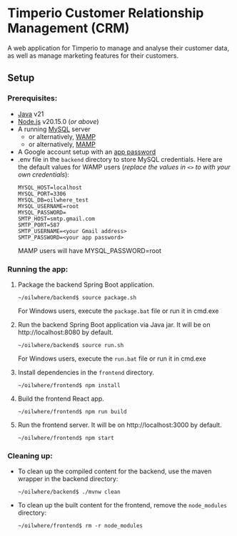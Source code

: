 # Timperio Customer Relationship Management (CRM)
A web application for Timperio to manage and analyse their customer data, as well as manage marketing features for their customers.

## Setup
### Prerequisites:
- [Java](https://www.oracle.com/java/technologies/javase/jdk21-archive-downloads.html) v21
- [Node.js](https://nodejs.org/en/) v20.15.0 (_or above_)
- A running [MySQL](https://dev.mysql.com/doc/mysql-installation-excerpt/5.7/en/) server
  - or alternatively, [WAMP](https://wampserver.aviatechno.net/)
  - or alternatively, [MAMP](https://www.mamp.info/en/windows/)
- A Google account setup with an [app password](https://support.google.com/mail/answer/185833?hl=en)
- .env file in the `backend` directory to store MySQL credentials. Here are the default values for WAMP users (_replace the values in `<>` to with your own credentials_):
    ```
    MYSQL_HOST=localhost
    MYSQL_PORT=3306
    MYSQL_DB=oilwhere_test
    MYSQL_USERNAME=root
    MYSQL_PASSWORD=
    SMTP_HOST=smtp.gmail.com
    SMTP_PORT=587
    SMTP_USERNAME=<your Gmail address>
    SMTP_PASSWORD=<your app password>
    ```
    MAMP users will have MYSQL_PASSWORD=root

### Running the app:
1. Package the backend Spring Boot application.

    `~/oilwhere/backend$ source package.sh`

    For Windows users, execute the `package.bat` file or run it in cmd.exe

1. Run the backend Spring Boot application via Java jar. It will be on http://localhost:8080 by default.

    `~/oilwhere/backend$ source run.sh`

    For Windows users, execute the `run.bat` file or run it in cmd.exe

1. Install dependencies in the `frontend` directory.

    `~/oilwhere/frontend$ npm install`

1. Build the frontend React app.

    `~/oilwhere/frontend$ npm run build`

1. Run the frontend server. It will be on http://localhost:3000 by default.

    `~/oilwhere/frontend$ npm start`

### Cleaning up:
- To clean up the compiled content for the backend, use the maven wrapper in the backend directory:

    `~/oilwhere/backend$ ./mvnw clean`

- To clean up the built content for the frontend, remove the `node_modules` directory:

    `~/oilwhere/frontend$ rm -r node_modules`
